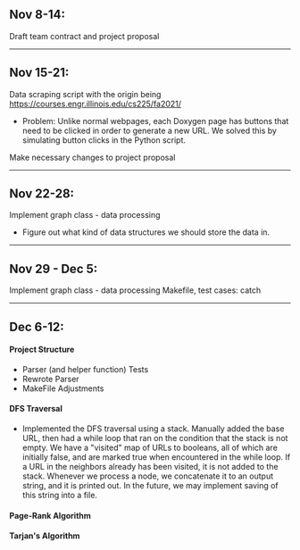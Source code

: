 ## Nov 8-14:
Draft team contract and project proposal

---

## Nov 15-21:
Data scraping script with the origin being https://courses.engr.illinois.edu/cs225/fa2021/
- Problem: Unlike normal webpages, each Doxygen page has buttons that need to be clicked in order to generate a new URL. We solved this by simulating button clicks in the Python script.

Make necessary changes to project proposal

---

## Nov 22-28:
Implement graph class - data processing
- Figure out what kind of data structures we should store the data in.

---

## Nov 29 - Dec 5:
Implement graph class - data processing
Makefile, test cases: catch

---
## Dec 6-12:

#### Project Structure
- Parser (and helper function) Tests
- Rewrote Parser
- MakeFile Adjustments

#### DFS Traversal
- Implemented the DFS traversal using a stack. Manually added the base URL, then had a while loop that ran on the condition that
the stack is not empty. We have a "visited" map of URLs to booleans, all of which are initially false, and are marked true when
encountered in the while loop. If a URL in the neighbors already has been visited, it is not added to the stack. Whenever 
we process a node, we concatenate it to an output string, and it is printed out. In the future, we may implement saving of this
string into a file. 

#### Page-Rank Algorithm

#### Tarjan's Algorithm

